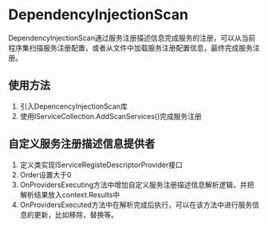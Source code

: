 ﻿# DependencyInjectionScan
DependencyInjectionScan通过服务注册描述信息完成服务的注册，可以从当前程序集扫描服务注册配置，或者从文件中加载服务注册配置信息，最终完成服务注册。
## 使用方法
1. 引入DepencencyInjectionScan库
2. 使用IServiceCollection.AddScanServices()完成服务注册

## 自定义服务注册描述信息提供者
1. 定义类实现IServiceRegisteDescriptorProvider接口
2. Order设置大于0
3. OnProvidersExecuting方法中增加自定义服务注册描述信息解析逻辑，并把解析结果放入context.Results中
4. OnProvidersExecuted方法中在解析完成后执行，可以在该方法中进行服务信息的更新，比如移除，替换等。
